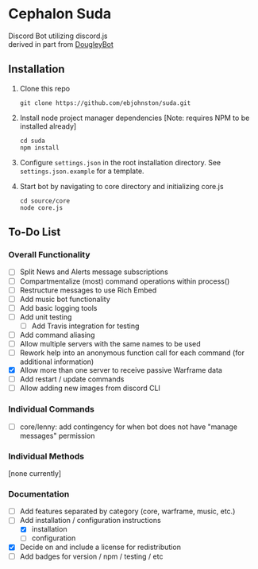 # Cephalon Suda
Discord Bot utilizing discord.js  
derived in part from [DougleyBot](https://github.com/SteamingMutt/DougleyBot)

## Installation
1. Clone this repo
    ```
    git clone https://github.com/ebjohnston/suda.git
    ```

1. Install node project manager dependencies [Note: requires NPM to be installed already]
    ```
    cd suda
    npm install
    ```

1. Configure `settings.json` in the root installation directory. See `settings.json.example` for a template.

1. Start bot by navigating to core directory and initializing core.js
    ```
    cd source/core
    node core.js
    ```

## To-Do List
### Overall Functionality
- [ ] Split News and Alerts message subscriptions
- [ ] Compartmentalize (most) command operations within process()
- [ ] Restructure messages to use Rich Embed
- [ ] Add music bot functionality
- [ ] Add basic logging tools
- [ ] Add unit testing
    - [ ] Add Travis integration for testing
- [ ] Add command aliasing
- [ ] Allow multiple servers with the same names to be used
- [ ] Rework help into an anonymous function call for each command (for additional information)
- [x] Allow more than one server to receive passive Warframe data
- [ ] Add restart / update commands
- [ ] Allow adding new images from discord CLI

### Individual Commands
- [ ] core/lenny: add contingency for when bot does not have "manage messages" permission

### Individual Methods
[none currently]

### Documentation
- [ ] Add features separated by category (core, warframe, music, etc.)
- [ ] Add installation / configuration instructions
    - [x] installation
    - [ ] configuration
- [x] Decide on and include a license for redistribution
- [ ] Add badges for version / npm / testing / etc
